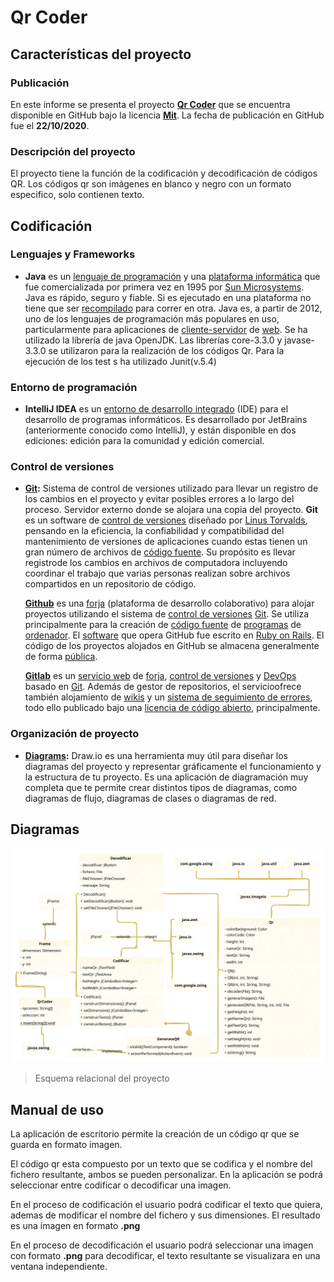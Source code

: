 # Qr Coder

## Características del proyecto

### Publicación

En este informe se presenta el proyecto **[Qr Coder](https://github.com/AlbertoVf/qr-coder)** que se encuentra disponible en GitHub bajo la licencia **[Mit](https://choosealicense.com/licenses/mit)**. La fecha de publicación en GitHub fue el **22/10/2020**.

### Descripción del proyecto

El proyecto tiene la función de la codificación y decodificación de códigos QR. Los códigos qr son imágenes en blanco y negro con un formato especifico, solo contienen texto.

## Codificación

### Lenguajes y Frameworks

- **Java** es un [lenguaje de programación](https://es.wikipedia.org/wiki/Lenguaje_de_programaciรณn) y una [plataforma informática](https://es.wikipedia.org/wiki/Plataforma_informรกtica) que fue comercializada por primera vez en 1995 por [Sun Microsystems](https://es.wikipedia.org/wiki/Sun_Microsystems). Java es rápido, seguro y fiable. Si es ejecutado en una plataforma no tiene que ser [recompilado](https://es.wikipedia.org/wiki/Compilaciรณn_en_tiempo_de_ejecuciรณn) para correr en otra. Java es, a partir de 2012, uno de los lenguajes de programación más populares en uso, particularmente para aplicaciones de [cliente-servidor](https://es.wikipedia.org/wiki/Cliente-servidor) de [web](https://es.wikipedia.org/wiki/Web). Se ha utilizado la librería de java OpenJDK. Las librerías core-3.3.0 y javase-3.3.0 se utilizaron para la realización de los códigos Qr. Para la ejecución de los test s ha utilizado Junit(v.5.4)

### Entorno de programación

- **IntelliJ IDEA** es un [entorno de desarrollo integrado](https://es.wikipedia.org/wiki/Entorno_de_desarrollo_integrado) (IDE) para el desarrollo de programas informáticos. Es desarrollado por JetBrains (anteriormente conocido como IntelliJ), y están disponible en dos ediciones: edición para la comunidad y edición comercial.

### Control de versiones

- **[Git](https://git-scm.com/):** Sistema de control de versiones utilizado para llevar un registro de los cambios en el proyecto y evitar posibles errores a lo largo del proceso. Servidor externo donde se alojara una copia del proyecto. **Git** es un software de [control de versiones](https://es.wikipedia.org/wiki/Control_de_versiones) diseñado por [Linus Torvalds](https://es.wikipedia.org/wiki/Linus_Torvalds), pensando en la eficiencia, la confiabilidad y compatibilidad del mantenimiento de versiones de aplicaciones cuando estas tienen un gran número de archivos de [código fuente](https://es.wikipedia.org/wiki/C%C3%B3digo_fuente). Su propósito es llevar registrode los cambios en archivos de computadora incluyendo coordinar el trabajo que varias personas realizan sobre archivos compartidos en un repositorio de código.

    **[Github](https://github.com/AlbertoVf)** es una [forja](https://es.wikipedia.org/wiki/Forja_(software)) (plataforma de desarrollo colaborativo) para alojar proyectos utilizando el sistema de [control de versiones](https://es.wikipedia.org/wiki/Control_de_versiones) [Git](https://es.wikipedia.org/wiki/Git). Se utiliza principalmente para la creación de [código fuente](https://es.wikipedia.org/wiki/C%C3%B3digo_fuente) de [programas](https://es.wikipedia.org/wiki/Programa_inform%C3%A1tico) de [ordenador](https://es.wikipedia.org/wiki/Ordenador "Ordenador"). El [software](https://es.wikipedia.org/wiki/Software) que opera GitHub fue escrito en [Ruby on Rails](https://es.wikipedia.org/wiki/Ruby_on_Rails "Ruby on Rails"). El código de los proyectos alojados en GitHub se almacena generalmente de forma [pública](https://es.wikipedia.org/wiki/C%C3%B3digo_abierto).

    **[Gitlab](https://gitlab.com/AlbertoVf1)** es un [servicio web](https://es.wikipedia.org/wiki/Servicio_web) de [forja](https://es.wikipedia.org/wiki/Forja_(software)), [control de versiones](https://es.wikipedia.org/wiki/Control_de_versiones) y [DevOps](https://es.wikipedia.org/wiki/DevOps) basado en [Git](https://es.wikipedia.org/wiki/Git). Además de gestor de repositorios, el servicioofrece también alojamiento de [wikis](https://es.wikipedia.org/wiki/Wiki) y un [sistema de seguimiento de errores](https://es.wikipedia.org/wiki/Sistema_de_seguimiento_de_incidentes), todo ello publicado bajo una [licencia de código abierto](https://es.wikipedia.org/wiki/Licencia_de_c%C3%B3digo_abierto), principalmente.

### Organización de proyecto

- **[Diagrams](https://en.wikipedia.org/wiki/Diagrams.net):** Draw.io es una herramienta muy útil para diseñar los diagramas del proyecto y representar gráficamente el funcionamiento y la estructura de tu proyecto. Es una aplicación de diagramación muy completa que te permite crear distintos tipos de diagramas, como diagramas de flujo, diagramas de clases o diagramas de red.

## Diagramas

![Esquema relacional](docs/qr-coder_1.svg)

> Esquema relacional del proyecto

## Manual de uso

La aplicación de escritorio permite la creación de un código qr que se guarda en formato imagen.

El código qr esta compuesto por un texto que se codifica y el nombre del fichero resultante, ambos se pueden personalizar. En la aplicación se podrá seleccionar entre codificar o decodificar una imagen.

En el proceso de codificación el usuario podrá codificar el texto que quiera, ademas de modificar el nombre del fichero y sus dimensiones. El resultado es una imagen en formato **.png**

En el proceso de decodificación el usuario podrá seleccionar una imagen con formato **.png** para decodificar, el texto resultante se visualizara en una ventana independiente.
